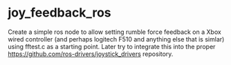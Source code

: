 joy_feedback_ros
================

Create a simple ros node to allow setting rumble force feedback on a Xbox wired controller (and perhaps logitech F510 and anything else that is simlar) using fftest.c as a starting point.  Later try to integrate this into the proper https://github.com/ros-drivers/joystick_drivers repository.
